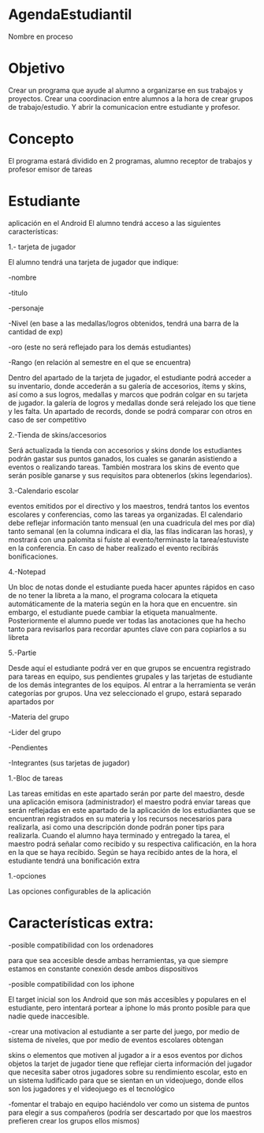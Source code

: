 # AgendaEstudiantil
Nombre en proceso

# Objetivo
Crear un programa que ayude al alumno a organizarse en sus trabajos y proyectos. Crear una coordinacion entre alumnos a la hora de crear grupos de trabajo/estudio. Y abrir la comunicacion entre estudiante y profesor.
# Concepto
El programa estará dividido en 2 programas, alumno receptor de trabajos y profesor emisor de tareas

# Estudiante
aplicación en el Android
El alumno tendrá acceso a las siguientes características:

1.- tarjeta de jugador

El alumno tendrá una tarjeta de jugador que indique:

-nombre

-titulo

-personaje

-Nivel (en base a las medallas/logros obtenidos, tendrá una barra de la cantidad de exp)

-oro (este no será reflejado para los demás estudiantes)

-Rango (en relación al semestre en el que se encuentra)


Dentro del apartado de la tarjeta de jugador, el estudiante podrá acceder a su inventario, donde accederán a su galería de accesorios, ítems y skins, así como a sus logros, medallas y marcos que podrán colgar en su tarjeta de jugador. la galería de logros y medallas donde será relejado los que tiene y les falta. Un apartado de records, donde se podrá comparar con otros en caso de ser competitivo


2.-Tienda de skins/accesorios

Será actualizada la tienda con accesorios y skins donde los estudiantes podrán gastar sus puntos ganados, los cuales se ganarán asistiendo a eventos o realizando tareas. También mostrara los skins de evento que serán posible ganarse y sus requisitos para obtenerlos (skins legendarios).


3.-Calendario escolar

eventos emitidos por el directivo y los maestros, tendrá tantos los eventos escolares y conferencias, como las tareas ya organizadas. El calendario debe reflejar información tanto mensual (en una cuadricula del mes por día) tanto semanal (en la columna indicara el día, las filas indicaran las horas), y mostrará con una palomita si fuiste al evento/terminaste la tarea/estuviste en la conferencia. En caso de haber realizado el evento recibirás bonificaciones.


4.-Notepad

Un bloc de notas donde el estudiante pueda hacer apuntes rápidos en caso de no tener la libreta a la mano, el programa colocara la etiqueta automáticamente de la materia según en la hora que en encuentre. sin embargo, el estudiante puede cambiar la etiqueta manualmente. Posteriormente el alumno puede ver todas las anotaciones que ha hecho tanto para revisarlos para recordar apuntes clave con para copiarlos a su libreta


5.-Partie

Desde aquí el estudiante podrá ver en que grupos se encuentra registrado para tareas en equipo, sus pendientes grupales y las tarjetas de estudiante de los demás integrantes de los equipos. Al entrar a la herramienta se verán categorías por grupos. Una vez seleccionado el grupo, estará separado apartados por

-Materia del grupo

-Lider del grupo

-Pendientes

-Integrantes (sus tarjetas de jugador)


1.-Bloc de tareas

Las tareas emitidas en este apartado serán por parte del maestro, desde una aplicación emisora (administrador) el maestro podrá enviar tareas que serán reflejadas en este apartado de la aplicación de los estudiantes que se encuentran registrados en su materia y los recursos necesarios para realizarla, asi como una descripción donde podrán poner tips para realizarla. Cuando el alumno haya terminado y entregado la tarea, el maestro podrá señalar como recibido y su respectiva calificación, en la hora en la que se haya recibido. Según se haya recibido antes de la hora, el estudiante tendrá una bonificación extra


1.-opciones

Las opciones configurables de la aplicación


# Características extra:
-posible compatibilidad con los ordenadores

para que sea accesible desde ambas herramientas, ya que siempre estamos en constante conexión desde ambos dispositivos


-posible compatibilidad con los iphone

El target inicial son los Android que son más accesibles y populares en el estudiante, pero intentará portear a iphone lo más pronto posible para que nadie quede inaccesible.


-crear una motivacion al estudiante a ser parte del juego, por medio de sistema de niveles, que por medio de eventos escolares obtengan 

skins o elementos que motiven al jugador a ir a esos eventos por dichos objetos
la tarjet de jugador tiene que reflejar cierta información del jugador que necesita saber otros jugadores sobre su rendimiento escolar, esto en un sistema ludificado para que se sientan en un videojuego, donde ellos son los jugadores y el videojuego es el tecnológico


-fomentar el trabajo en equipo haciéndolo ver como un sistema de puntos para elegir a sus compañeros (podría ser descartado por que los maestros prefieren crear los grupos ellos mismos)
